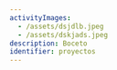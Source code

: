 ```yaml
---
activityImages:
  - /assets/dsjdlb.jpeg
  - /assets/dskjads.jpeg
description: Boceto
identifier: proyectos
---
```


